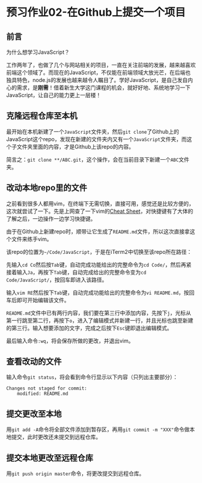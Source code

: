 # 预习作业02-在Github上提交一个项目

## 前言

为什么想学习JavaScript？

工作两年了，也做了几个与网站相关的项目，一直在关注前端的发展，越来越喜欢前端这个领域了。而现在的JavaScript，不仅能在前端领域大放光芒，在后端也独具特色，node.js的发展也越来越令人瞩目了。学好JavaScript，是自己发自内心的需求，是**刚需**！借着新生大学这门课程的机会，就好好地、系统地学习一下JavaScript，让自己的能力更上一层楼！

## 克隆远程仓库至本机

最开始在本机新建了一个`JavaScript`文件夹，然后`git clone`了Github上的JavaScript这个repo，发现在新建的文件夹内又有一个`JavaScript`文件夹，而这个子文件夹里面的内容，才是Github上该repo的内容。

简言之：`git clone **/ABC.git`，这个操作，会在当前目录下新建一个`ABC`文件夹。

## 改动本地repo里的文件

之前看到很多人都用vim，在终端下无需切换，直接可用，感觉还是比较方便的，这次就尝试了一下。先是上网查了一下vim的[Cheat Sheet](https://vim.rtorr.com/)，对快捷键有了大体的了解之后，一边操作一边学习快捷键。

由于在Github上新建repo时，顺带让它生成了`README.md`文件，所以这次直接拿这个文件来练手vim。

该repo的位置为`~/Code/JavaScript`，于是在iTerm2中切换至该repo所在路径：

先输入`cd Co`然后按`Tab`键，自动完成功能给出的完整命令为`cd Code/`，然后再紧接着输入`Ja`，再按下`Tab`键，自动完成给出的完整命令变为`cd Code/JavaScript/`，按回车即进入该路径。

输入`vim RE`然后按下`Tab`键，自动完成功能给出的完整命令为`vi README.md`，按回车后即可开始编辑该文件。

`README.md`文件中已有两行内容，我们要在第三行中添加内容，先按下`j`，光标从第一行跳至第二行，再按下`o`，进入了编辑模式并新建一行，并且光标也跳至新建的第三行。输入想要添加的文字，完成之后按下`Esc`键即退出编辑模式。

最后输入命令`:wq`，将会保存所做的更改，并退出vim。

## 查看改动的文件

输入命令`git status`，将会看到命令行显示以下内容（只列出主要部分）：

```shell
Changes not staged for commit:
    modified: README.md
```

## 提交更改至本地

用`git add -A`命令将全部文件添加到暂存区，再用`git commit -m "XXX"`命令做本地提交，此时更改还未提交到远程仓库。

## 提交本地更改至远程仓库

用`git push origin master`命令，将更改提交到远程仓库。
